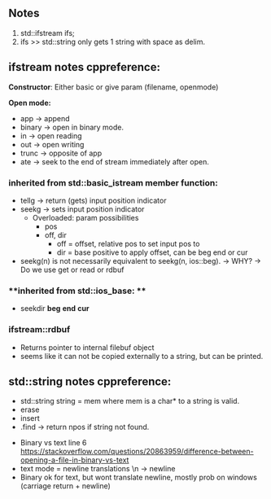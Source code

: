 ## Notes

1. std::ifstream ifs;
2. ifs >> std::string only gets 1 string with space as delim.

## ifstream notes cppreference:
**Constructor**: Either basic or give param (filename, openmode)

**Open mode:** 
- app -> append  
- binary -> open in binary mode.
- in -> open reading
- out -> open writing
- trunc -> opposite of app
- ate -> seek to the end of stream immediately after open.

### **inherited from std::basic_istream member function:**

- tellg -> return (gets) input position indicator 
- seekg -> sets input position indicator
	- Overloaded: param possibilities
		- pos
		- off, dir 
    		- off = offset, relative pos to set input pos to
    		- dir = base positive to apply offset, can be beg end or cur
- seekg(n) is not necessarily equivalent to seekg(n, ios::beg). -> WHY?
-> Do we use get or read or rdbuf

### **inherited from std::ios_base: **
- seekdir **beg** **end** **cur**

### ifstream::rdbuf 
- Returns pointer to internal filebuf object
- seems like it can not be copied externally to a string, but can be printed.

## std::string notes cppreference:

- std::string string = mem where mem is a char* to a string is valid.
- erase
- insert
- .find -> return npos if string not found.

* Binary vs text line 6 https://stackoverflow.com/questions/20863959/difference-between-opening-a-file-in-binary-vs-text
* text mode = newline translations \n -> newline
* Binary ok for text, but wont translate newline, mostly prob on windows (carriage return + newline)